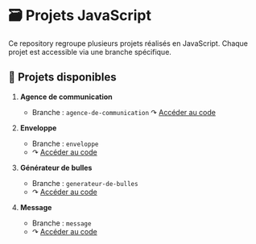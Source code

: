 # 🗃️ Projets JavaScript

Ce repository regroupe plusieurs projets réalisés en JavaScript.
Chaque projet est accessible via une branche spécifique.

## 🚀 Projets disponibles

1. **Agence de communication**
   - Branche : `agence-de-communication`
   ↷ [Accéder au code](https://github.com/DevJoanaBureth/Projets-JavaScript/tree/agence-de-communication)

2. **Enveloppe**
   - Branche : `enveloppe`
   - ↷ [Accéder au code](https://github.com/DevJoanaBureth/Projets-JavaScript/tree/enveloppe)

3. **Générateur de bulles**
   - Branche : `generateur-de-bulles`
   - ↷ [Accéder au code](https://github.com/DevJoanaBureth/Projets-JavaScript/tree/generateur-de-bulles)

3. **Message**
   - Branche : `message`
   - ↷ [Accéder au code](https://github.com/DevJoanaBureth/Projets-JavaScript/tree/message)
